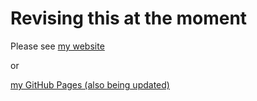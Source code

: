 # Revising this at the moment

Please see [my website](www.johnjohnson.info)

or

[my GitHub Pages (also being updated)](johnatl.github.io/johnatl)
